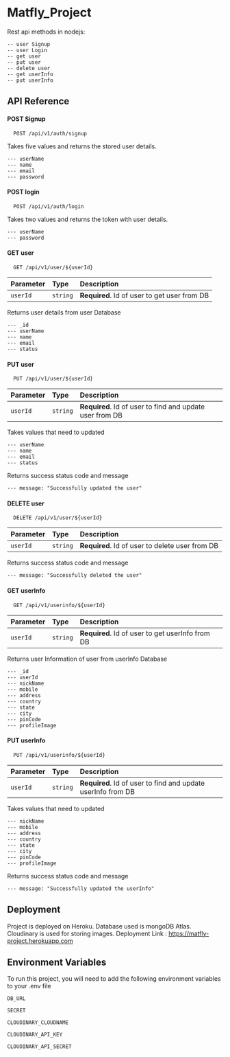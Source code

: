 
# Matfly_Project

Rest api methods in nodejs:

```http
-- user Signup
-- user Login
-- get user
-- put user
-- delete user
-- get userInfo
-- put userInfo 
```


## API Reference

#### POST Signup

```http
  POST /api/v1/auth/signup
```
Takes five values and returns the stored user details.

```http
--- userName
--- name
--- email
--- password
```

#### POST login

```http
  POST /api/v1/auth/login
```
Takes two values and returns the token with user details.
```http
--- userName
--- password
```

#### GET user

```http
  GET /api/v1/user/${userId}
```

| Parameter | Type     | Description                       |
| :-------- | :------- | :-------------------------------- |
| `userId`      | `string` | **Required**. Id of user to get user from DB |

Returns user details from user Database
```http
--- _id
--- userName
--- name
--- email
--- status
```

#### PUT user

```http
  PUT /api/v1/user/${userId}
```

| Parameter | Type     | Description                       |
| :-------- | :------- | :-------------------------------- |
| `userId`      | `string` | **Required**. Id of user to find and update user from DB |

Takes values that need to updated
```http
--- userName
--- name
--- email
--- status
```

Returns success status code and message
```http
--- message: "Successfully updated the user"
```

#### DELETE user

```http
  DELETE /api/v1/user/${userId}
```

| Parameter | Type     | Description                       |
| :-------- | :------- | :-------------------------------- |
| `userId`      | `string` | **Required**. Id of user to delete user from DB |

Returns success status code and message
```http
--- message: "Successfully deleted the user"
```

#### GET userInfo

```http
  GET /api/v1/userinfo/${userId}
```

| Parameter | Type     | Description                       |
| :-------- | :------- | :-------------------------------- |
| `userId`      | `string` | **Required**. Id of user to get userInfo from DB |

Returns user Information of user from userInfo Database
```http
--- _id
--- userId
--- nickName
--- mobile
--- address
--- country
--- state
--- city
--- pinCode
--- profileImage
```

#### PUT userInfo

```http
  PUT /api/v1/userinfo/${userId}
```

| Parameter | Type     | Description                       |
| :-------- | :------- | :-------------------------------- |
| `userId`      | `string` | **Required**. Id of user to find and update userInfo from DB |

Takes values that need to updated
```http
--- nickName
--- mobile
--- address
--- country
--- state
--- city
--- pinCode
--- profileImage
```

Returns success status code and message
```http
--- message: "Successfully updated the userInfo"
```

## Deployment

Project is deployed on Heroku. Database used is mongoDB Atlas. Cloudinary is used for storing images.
 Deployment Link : https://matfly-project.herokuapp.com




## Environment Variables

To run this project, you will need to add the following environment variables to your .env file

`DB_URL`
 
`SECRET`

`CLOUDINARY_CLOUDNAME`

`CLOUDINARY_API_KEY`

`CLOUDINARY_API_SECRET`



